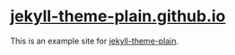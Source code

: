 # [jekyll-theme-plain.github.io](https://jekyll-theme-plain.github.io/)

This is an example site for [jekyll-theme-plain](https://github.com/jekyll-theme-plain/jekyll-theme-plain).
